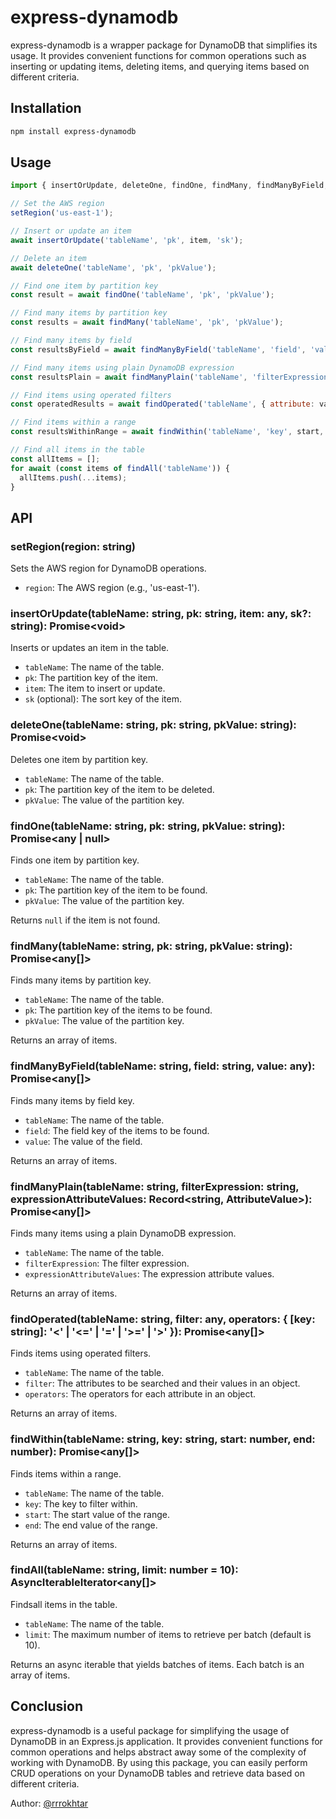 # express-dynamodb

express-dynamodb is a wrapper package for DynamoDB that simplifies its usage. It provides convenient functions for common operations such as inserting or updating items, deleting items, and querying items based on different criteria.

## Installation

```bash
npm install express-dynamodb
```

## Usage

```javascript
import { insertOrUpdate, deleteOne, findOne, findMany, findManyByField, findManyPlain, findOperated, findWithin, findAll, setRegion } from 'express-dynamodb';

// Set the AWS region
setRegion('us-east-1');

// Insert or update an item
await insertOrUpdate('tableName', 'pk', item, 'sk');

// Delete an item
await deleteOne('tableName', 'pk', 'pkValue');

// Find one item by partition key
const result = await findOne('tableName', 'pk', 'pkValue');

// Find many items by partition key
const results = await findMany('tableName', 'pk', 'pkValue');

// Find many items by field
const resultsByField = await findManyByField('tableName', 'field', 'value');

// Find many items using plain DynamoDB expression
const resultsPlain = await findManyPlain('tableName', 'filterExpression', {':u': 'value'});

// Find items using operated filters
const operatedResults = await findOperated('tableName', { attribute: value }, { attribute: '<' });

// Find items within a range
const resultsWithinRange = await findWithin('tableName', 'key', start, end);

// Find all items in the table
const allItems = [];
for await (const items of findAll('tableName')) {
  allItems.push(...items);
}
```

## API

### setRegion(region: string)

Sets the AWS region for DynamoDB operations.

- `region`: The AWS region (e.g., 'us-east-1').

### insertOrUpdate(tableName: string, pk: string, item: any, sk?: string): Promise\<void\>

Inserts or updates an item in the table.

- `tableName`: The name of the table.
- `pk`: The partition key of the item.
- `item`: The item to insert or update.
- `sk` (optional): The sort key of the item.

### deleteOne(tableName: string, pk: string, pkValue: string): Promise\<void\>

Deletes one item by partition key.

- `tableName`: The name of the table.
- `pk`: The partition key of the item to be deleted.
- `pkValue`: The value of the partition key.

### findOne(tableName: string, pk: string, pkValue: string): Promise\<any | null\>

Finds one item by partition key.

- `tableName`: The name of the table.
- `pk`: The partition key of the item to be found.
- `pkValue`: The value of the partition key.

Returns `null` if the item is not found.

### findMany(tableName: string, pk: string, pkValue: string): Promise\<any[]\>

Finds many items by partition key.

- `tableName`: The name of the table.
- `pk`: The partition key of the items to be found.
- `pkValue`: The value of the partition key.

Returns an array of items.

### findManyByField(tableName: string, field: string, value: any): Promise\<any[]\>

Finds many items by field key.

- `tableName`: The name of the table.
- `field`: The field key of the items to be found.
- `value`: The value of the field.

Returns an array of items.

### findManyPlain(tableName: string, filterExpression: string, expressionAttributeValues: Record<string, AttributeValue>): Promise\<any[]\>

Finds many items using a plain DynamoDB expression.

- `tableName`: The name of the table.
- `filterExpression`: The filter expression.
- `expressionAttributeValues`: The expression attribute values.

Returns an array of items.

### findOperated(tableName: string, filter: any, operators: { [key: string]: '<' | '<=' | '=' | '>=' | '>' }): Promise\<any[]\>

Finds items using operated filters.

- `tableName`: The name of the table.
- `filter`: The attributes to be searched and their values in an object.
- `operators`: The operators for each attribute in an object.

Returns an array of items.

### findWithin(tableName: string, key: string, start: number, end: number): Promise\<any[]\>

Finds items within a range.

- `tableName`: The name of the table.
- `key`: The key to filter within.
- `start`: The start value of the range.
- `end`: The end value of the range.

Returns an array of items.

### findAll(tableName: string, limit: number = 10): AsyncIterableIterator\<any[]\>

Findsall items in the table.

- `tableName`: The name of the table.
- `limit`: The maximum number of items to retrieve per batch (default is 10).

Returns an async iterable that yields batches of items. Each batch is an array of items.

## Conclusion

express-dynamodb is a useful package for simplifying the usage of DynamoDB in an Express.js application. It provides convenient functions for common operations and helps abstract away some of the complexity of working with DynamoDB. By using this package, you can easily perform CRUD operations on your DynamoDB tables and retrieve data based on different criteria.


Author: [@rrrokhtar](https://github.com/rrrokhtar)